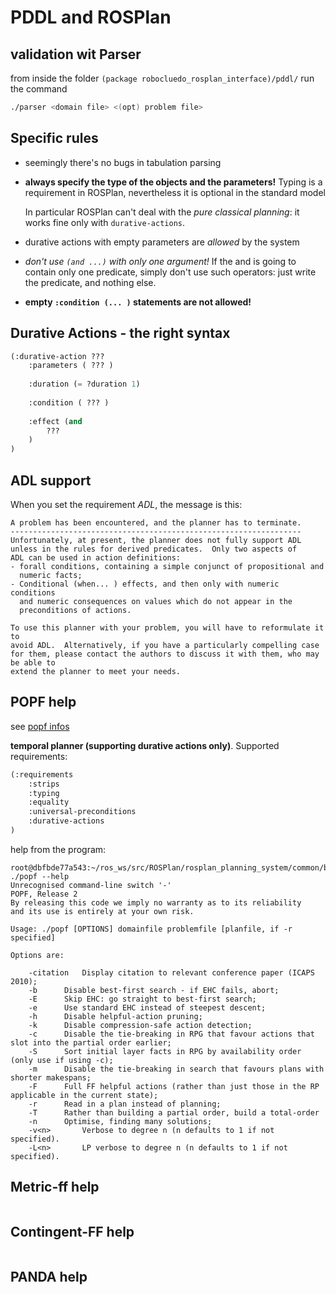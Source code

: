 # PDDL and ROSPlan

## validation wit Parser

from inside the folder `(package robocluedo_rosplan_interface)/pddl/` run the command

```bash
./parser <domain file> <(opt) problem file>
```

## Specific rules

- seemingly there's no bugs in tabulation parsing

- **always specify the type of the objects and the parameters!** Typing is a requirement in ROSPlan, nevertheless it is optional in the standard model 
	
	In particular ROSPlan can't deal with the *pure classical planning*: it works fine only with `durative-actions`. 
	
- durative actions with empty parameters are *allowed* by the system

- *don't use `(and ...)` with only one argument!* If the and is going to contain only one predicate, simply don't use such operators: just write the predicate, and nothing else. 

- **empty `:condition (... )` statements are not allowed!**

## Durative Actions - the right syntax

```lisp
(:durative-action ???
	:parameters ( ??? )
	
	:duration (= ?duration 1)
	
	:condition ( ??? )
	
	:effect (and
		???
	)
)
```

## ADL support

When you set the requirement *ADL*, the message is this:

```
A problem has been encountered, and the planner has to terminate.
-----------------------------------------------------------------
Unfortunately, at present, the planner does not fully support ADL
unless in the rules for derived predicates.  Only two aspects of
ADL can be used in action definitions:
- forall conditions, containing a simple conjunct of propositional and
  numeric facts;
- Conditional (when... ) effects, and then only with numeric conditions
  and numeric consequences on values which do not appear in the
  preconditions of actions.

To use this planner with your problem, you will have to reformulate it to
avoid ADL.  Alternatively, if you have a particularly compelling case
for them, please contact the authors to discuss it with them, who may be able to
extend the planner to meet your needs.
```

## POPF help

see [popf infos](https://planning.wiki/ref/planners/popf)

**temporal planner (supporting durative actions only)**. Supported requirements:

```lisp
(:requirements 
	:strips 
	:typing 
	:equality 
	:universal-preconditions 
	:durative-actions
)
```

help from the program:

```
root@dbfbde77a543:~/ros_ws/src/ROSPlan/rosplan_planning_system/common/bin# ./popf --help
Unrecognised command-line switch '-'
POPF, Release 2
By releasing this code we imply no warranty as to its reliability
and its use is entirely at your own risk.

Usage: ./popf [OPTIONS] domainfile problemfile [planfile, if -r specified]

Options are: 

	-citation	Display citation to relevant conference paper (ICAPS 2010);
	-b		Disable best-first search - if EHC fails, abort;
	-E		Skip EHC: go straight to best-first search;
	-e		Use standard EHC instead of steepest descent;
	-h		Disable helpful-action pruning;
	-k		Disable compression-safe action detection;
	-c		Disable the tie-breaking in RPG that favour actions that slot into the partial order earlier;
	-S		Sort initial layer facts in RPG by availability order (only use if using -c);
	-m		Disable the tie-breaking in search that favours plans with shorter makespans;
	-F		Full FF helpful actions (rather than just those in the RP applicable in the current state);
	-r		Read in a plan instead of planning;
	-T		Rather than building a partial order, build a total-order
	-n		Optimise, finding many solutions;
	-v<n>		Verbose to degree n (n defaults to 1 if not specified).
	-L<n>		LP verbose to degree n (n defaults to 1 if not specified).
```

## Metric-ff help

```

```

## Contingent-FF help

```

```

## PANDA help

```

```
